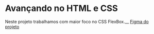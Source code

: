 # Avançando no HTML e CSS
Neste projeto trabalhamos com maior foco no CSS FlexBox.__
[Figma do projeto](https://www.figma.com/design/oASycIbg4NzDr8VUhhNVkc/Perfil-de-viagens-(Community)-(Copy)?node-id=3-811&t=mgD7UOUT7STyWd4M-0)
